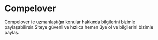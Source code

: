 # Compelover
Compelover ile uzmanlaştığın konular hakkında bilgilerini bizimle paylaşabilirsin.Siteye güvenli ve hızlıca hemen üye ol ve bilgilerini bizimle paylaş.
